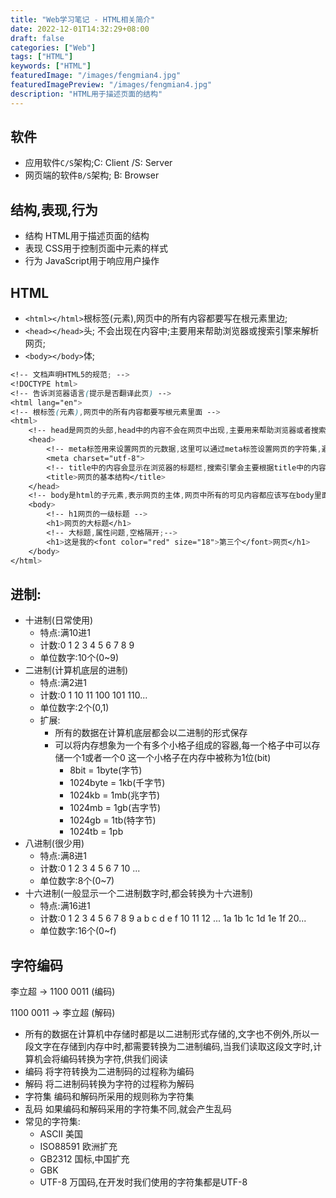 ```yaml
---
title: "Web学习笔记 - HTML相关简介"
date: 2022-12-01T14:32:29+08:00
draft: false
categories: ["Web"]
tags: ["HTML"]
keywords: ["HTML"]
featuredImage: "/images/fengmian4.jpg"
featuredImagePreview: "/images/fengmian4.jpg"
description: "HTML用于描述页面的结构"
---
```

<!--more-->
## 软件
- 应用软件`C/S`架构;C: Client /S: Server
- 网页端的软件`B/S`架构; B: Browser 
## 结构,表现,行为
- 结构
HTML用于描述页面的结构
- 表现
CSS用于控制页面中元素的样式
- 行为
JavaScript用于响应用户操作
## HTML

- `<html></html>`根标签(元素),网页中的所有内容都要写在根元素里边;
- `<head></head>`头; 不会出现在内容中;主要用来帮助浏览器或搜索引擎来解析网页;
- `<body></body>`体;
```scss
<!-- 文档声明HTML5的规范; -->
<!DOCTYPE html>
<!-- 告诉浏览器语言(提示是否翻译此页) -->
<html lang="en">
<!-- 根标签(元素),网页中的所有内容都要写根元素里面 -->
<html>
    <!-- head是网页的头部,head中的内容不会在网页中出现,主要用来帮助浏览器或者搜索引擎来解析网页 -->
    <head>
        <!-- meta标签用来设置网页的元数据,这里可以通过meta标签设置网页的字符集,避免乱码问题 -->
        <meta charset="utf-8">
        <!-- title中的内容会显示在浏览器的标题栏,搜索引擎会主要根据title中的内容来判断网页的主要内容,不会出现在内容中 -->
        <title>网页的基本结构</title> 
    </head>
    <!-- body是html的子元素,表示网页的主体,网页中所有的可见内容都应该写在body里面 -->
    <body>
        <!-- h1网页的一级标题 -->
        <h1>网页的大标题</h1>
        <!-- 大标题,属性问题,空格隔开;-->
        <h1>这是我的<font color="red" size="18">第三个</font>网页</h1>
    </body>
</html>
```

## 进制:

- 十进制(日常使用)
    - 特点:满10进1
    - 计数:0 1 2 3 4 5 6 7 8 9
    - 单位数字:10个(0~9)
- 二进制(计算机底层的进制)
    - 特点:满2进1
    - 计数:0 1 10 11 100 101 110...
    - 单位数字:2个(0,1)
    - 扩展:
        - 所有的数据在计算机底层都会以二进制的形式保存
        - 可以将内存想象为一个有多个小格子组成的容器,每一个格子中可以存储一个1或者一个0
        这一个小格子在内存中被称为1位(bit)
            - 8bit = 1byte(字节)
            - 1024byte = 1kb(千字节)
            - 1024kb = 1mb(兆字节)
            - 1024mb = 1gb(吉字节)
            - 1024gb = 1tb(特字节)
            - 1024tb = 1pb
- 八进制(很少用)
    - 特点:满8进1
    - 计数:0 1 2 3 4 5 6 7 10 ...
    - 单位数字:8个(0~7)
- 十六进制(一般显示一个二进制数字时,都会转换为十六进制)
    - 特点:满16进1
    - 计数:0 1 2 3 4 5 6 7 8 9 a b c d e f 10 11 12 ... 1a 1b 1c 1d 1e 1f 20...
    - 单位数字:16个(0~f)
    
## 字符编码

李立超 -> 1100 0011 (编码)

1100 0011 -> 李立超 (解码)
- 所有的数据在计算机中存储时都是以二进制形式存储的,文字也不例外,所以一段文字在存储到内存中时,都需要转换为二进制编码,当我们读取这段文字时,计算机会将编码转换为字符,供我们阅读
- 编码
        将字符转换为二进制码的过程称为编码
- 解码
        将二进制码转换为字符的过程称为解码
- 字符集
    编码和解码所采用的规则称为字符集
- 乱码
    如果编码和解码采用的字符集不同,就会产生乱码
- 常见的字符集:
    - ASCII 美国
    - ISO88591 欧洲扩充
    - GB2312 国标,中国扩充
    - GBK
    - UTF-8 万国码,在开发时我们使用的字符集都是UTF-8
